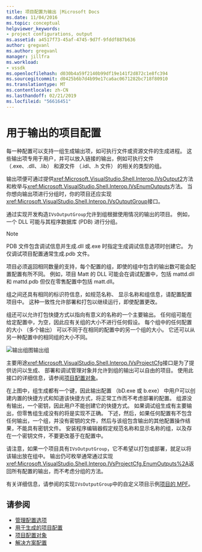 ```yaml
---
title: 项目配置为输出 |Microsoft Docs
ms.date: 11/04/2016
ms.topic: conceptual
helpviewer_keywords:
- project configurations, output
ms.assetid: a4517f73-45af-4745-9d7f-9fddf887b636
author: gregvanl
ms.author: gregvanl
manager: jillfra
ms.workload:
- vssdk
ms.openlocfilehash: d030b4a59f2140b99df19e141f2d872c1e8fc394
ms.sourcegitcommit: d0425b6b7d4b99e17ca6ac0671282bc718f80910
ms.translationtype: MT
ms.contentlocale: zh-CN
ms.lasthandoff: 02/21/2019
ms.locfileid: "56616451"
---
```

# <a name="project-configuration-for-output"></a>用于输出的项目配置
每一种配置可以支持一组生成输出项，如可执行文件或资源文件的生成进程。 这些输出项专用于用户，并可以放入链接的输出，例如可执行文件 （.exe、.dll、.lib） 和源文件 （.idl、.h 文件） 的相关的类型的组。

 输出项便可通过提供<xref:Microsoft.VisualStudio.Shell.Interop.IVsOutput2>方法和枚举与<xref:Microsoft.VisualStudio.Shell.Interop.IVsEnumOutputs>方法。 当你想向输出项进行分组时，你的项目还应实现<xref:Microsoft.VisualStudio.Shell.Interop.IVsOutputGroup>接口。

 通过实现开发构造`IVsOutputGroup`允许到组根据使用情况的输出的项目。 例如，一个 DLL 可能与其程序数据库 (PDB) 进行分组。

> [!NOTE]
>  PDB 文件包含调试信息并生成.dll 或.exe 时指定生成调试信息选项时创建它。 为仅调试项目配置通常生成.pdb 文件。

 项目必须返回相同数量的支持，每个配置的组，即使的组中包含的输出数可能会配置配置有所不同。 例如，项目 Matt 的 DLL 可能会在调试配置中，包括 mattd.dll 和 mattd.pdb 但仅在零售配置中包括 matt.dll。

 组之间还具有相同的标识符信息，如规范名称、 显示名称和组信息，请配置配置项目中。 这种一致性允许部署和打包以继续运行，即使配置更改。

 组还可以允许打包快捷方式以指向有意义的名称的一个主要输出。 任何组可能在给定配置中，为空，因此应有关组的大小不进行任何假设。 每个组中的任何配置的大小 （多个输出） 可以不同于在相同的配置中的另一个组的大小。 它还可以从另一种配置中的相同组的大小不同。

 ![输出组图](../../extensibility/internals/media/vsoutputgroups.gif "vsOutputGroups")输出组

 主要用途<xref:Microsoft.VisualStudio.Shell.Interop.IVsProjectCfg>接口是为了提供访问以生成、 部署和调试管理对象并允许到组的输出可以自由的项目。 使用此接口的详细信息，请参阅[项目配置对象](../../extensibility/internals/project-configuration-object.md)。

 在上图中，组生成都有一个键，因此输出配置 （bD.exe 或 b.exe） 中用户可以创建内置的快捷方式和知道该快捷方式，将正常工作而不考虑部署的配置。 组源没有输出，一个密钥，因此用户不能创建它的快捷方式。 如果调试组生成有主要输出，但零售组生成没有的将是实现不正确。 下述，然后，如果任何配置有不包含任何输出，一个组，并没有密钥的文件，然后与该组包含输出的其他配置操作结果，不能具有密钥文件。 安装程序编辑器假定规范名称和显示名称的组，以及存在一个密钥文件，不要更改基于在配置中。

 请注意，如果一个项目具有`IVsOutputGroup`，它不希望以打包或部署，就足以将该输出放在组中。 输出仍可枚举通常通过实现<xref:Microsoft.VisualStudio.Shell.Interop.IVsProjectCfg.EnumOutputs%2A>返回所有配置的输出，而不考虑分组的方法。

 有关详细信息，请参阅的实现`IVsOutputGroup`中的自定义项目示例[项目的 MPF](https://github.com/tunnelvisionlabs/MPFProj10)。

## <a name="see-also"></a>请参阅
- [管理配置选项](../../extensibility/internals/managing-configuration-options.md)
- [用于生成的项目配置](../../extensibility/internals/project-configuration-for-building.md)
- [项目配置对象](../../extensibility/internals/project-configuration-object.md)
- [解决方案配置](../../extensibility/internals/solution-configuration.md)